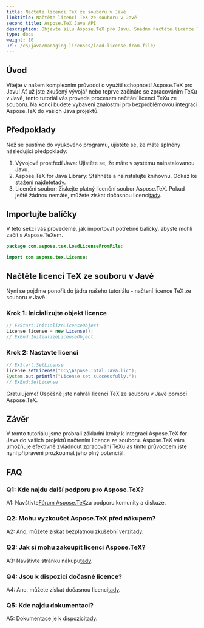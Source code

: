 ```yaml
---
title: Načtěte licenci TeX ze souboru v Javě
linktitle: Načtěte licenci TeX ze souboru v Javě
second_title: Aspose.TeX Java API
description: Objevte sílu Aspose.TeX pro Javu. Snadno načtěte licence TeX ze souborů pomocí našeho podrobného průvodce.
type: docs
weight: 10
url: /cs/java/managing-licenses/load-license-from-file/
---
```

## Úvod

Vítejte v našem komplexním průvodci o využití schopností Aspose.TeX pro Javu! Ať už jste zkušený vývojář nebo teprve začínáte se zpracováním TeXu v Javě, tento tutoriál vás provede procesem načítání licencí TeXu ze souboru. Na konci budete vybaveni znalostmi pro bezproblémovou integraci Aspose.TeX do vašich Java projektů.

## Předpoklady

Než se pustíme do výukového programu, ujistěte se, že máte splněny následující předpoklady:

1. Vývojové prostředí Java: Ujistěte se, že máte v systému nainstalovanou Javu.
2.  Aspose.TeX for Java Library: Stáhněte a nainstalujte knihovnu. Odkaz ke stažení najdete[tady](https://releases.aspose.com/tex/java/).
3. Licenční soubor: Získejte platný licenční soubor Aspose.TeX. Pokud ještě žádnou nemáte, můžete získat dočasnou licenci[tady](https://purchase.aspose.com/temporary-license/).

## Importujte balíčky

V této sekci vás provedeme, jak importovat potřebné balíčky, abyste mohli začít s Aspose.TeXem.

```java
package com.aspose.tex.LoadLicenseFromFile;

import com.aspose.tex.License;
```

## Načtěte licenci TeX ze souboru v Javě

Nyní se pojďme ponořit do jádra našeho tutoriálu - načtení licence TeX ze souboru v Javě.

### Krok 1: Inicializujte objekt licence

```java
// ExStart:InitializeLicenseObject
License license = new License();
// ExEnd:InitializeLicenseObject
```

### Krok 2: Nastavte licenci

```java
// ExStart:SetLicense
license.setLicense("D:\\Aspose.Total.Java.lic");
System.out.println("License set successfully.");
// ExEnd:SetLicense
```

Gratulujeme! Úspěšně jste nahráli licenci TeX ze souboru v Javě pomocí Aspose.TeX.

## Závěr

V tomto tutoriálu jsme probrali základní kroky k integraci Aspose.TeX for Java do vašich projektů načtením licence ze souboru. Aspose.TeX vám umožňuje efektivně zvládnout zpracování TeXu as tímto průvodcem jste nyní připraveni prozkoumat jeho plný potenciál.

## FAQ

### Q1: Kde najdu další podporu pro Aspose.TeX?

 A1: Navštivte[Fórum Aspose.TeX](https://forum.aspose.com/c/tex/47)za podporu komunity a diskuze.

### Q2: Mohu vyzkoušet Aspose.TeX před nákupem?

 A2: Ano, můžete získat bezplatnou zkušební verzi[tady](https://releases.aspose.com/).

### Q3: Jak si mohu zakoupit licenci Aspose.TeX?

 A3: Navštivte stránku nákupu[tady](https://purchase.aspose.com/buy).

### Q4: Jsou k dispozici dočasné licence?

 A4: Ano, můžete získat dočasnou licenci[tady](https://purchase.aspose.com/temporary-license/).

### Q5: Kde najdu dokumentaci?

 A5: Dokumentace je k dispozici[tady](https://reference.aspose.com/tex/java/).